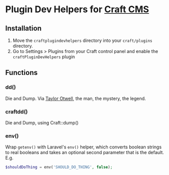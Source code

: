 # Plugin Dev Helpers for [Craft CMS](http://buildwithcraft.com/)

## Installation
1. Move the `craftplugindevhelpers` directory into your `craft/plugins` directory.
2. Go to Settings &gt; Plugins from your Craft control panel and enable the `craftPluginDevHelpers` plugin

## Functions

### dd()
Die and Dump. Via [Taylor Otwell](http://laravel.com/docs/helpers), the man, the mystery, the legend.

### craftdd()
Die and Dump, using Craft::dump()

### env()
Wrap `getenv()` with Laravel's `env()` helper, which converts boolean strings to real booleans and takes an optional second parameter that is the default. E.g.

```php
$shouldDoThing = env('SHOULD_DO_THING', false);
```
